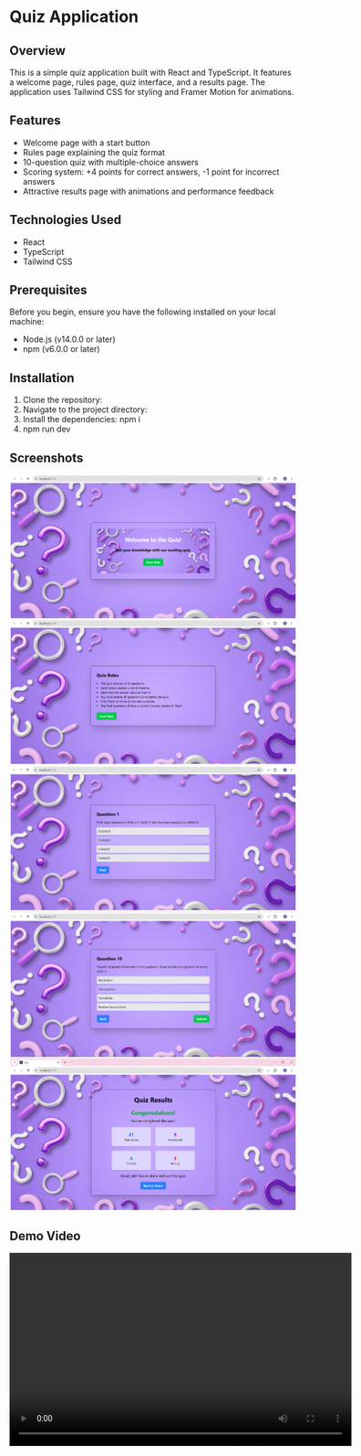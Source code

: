 # Quiz Application

## Overview

This is a simple quiz application built with React and TypeScript. It features a welcome page, rules page, quiz interface, and a results page. The application uses Tailwind CSS for styling and Framer Motion for animations.

## Features

- Welcome page with a start button
- Rules page explaining the quiz format
- 10-question quiz with multiple-choice answers
- Scoring system: +4 points for correct answers, -1 point for incorrect answers
- Attractive results page with animations and performance feedback

## Technologies Used

- React
- TypeScript
- Tailwind CSS
 

## Prerequisites

Before you begin, ensure you have the following installed on your local machine:

- Node.js (v14.0.0 or later)
- npm (v6.0.0 or later)

## Installation

1. Clone the repository:
2. Navigate to the project directory:
3. Install the dependencies: npm i
4. npm run dev

## Screenshots

  <div align="center">
    <img src="/Frontend/src/assets/img01.png" width="500" alt="Welcome Page">
    <img src="/Frontend/src/assets/img02.png" width="500" alt="Quiz Page">
    <img src="/Frontend/src/assets/img03.png" width="500" alt="Quiz Page">
    <img src="/Frontend/src/assets/img04.png" width="500" alt="Quiz Page">
    <img src="/Frontend/src/assets/img05.png" width="500" alt="Results Page">
  </div>
 
## Demo Video

<div align="center"> <video controls width="600" height="338"> 
<source src="/Frontend/src/assets/Quiz app - Made with Clipchamp.mp4" type="video/mp4"> Your browser does not support the video tag. </video> 
</div>

 
